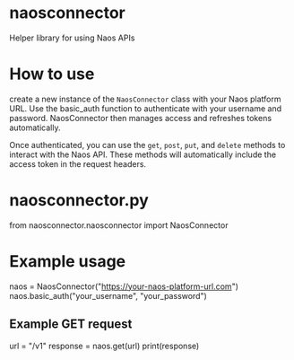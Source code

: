 # naosconnector
Helper library for using Naos APIs

# How to use
create a new instance of the `NaosConnector` class with your Naos platform URL. Use the basic_auth function to authenticate with your username and password. NaosConnector then manages access and refreshes tokens automatically.

Once authenticated, you can use the `get`, `post`, `put`, and `delete` methods to interact with the Naos API. These methods will automatically include the access token in the request headers.

# naosconnector.py
from naosconnector.naosconnector import NaosConnector
# Example usage
naos = NaosConnector("https://your-naos-platform-url.com")
naos.basic_auth("your_username", "your_password")
## Example GET request
url = "/v1"
response = naos.get(url)
print(response)

